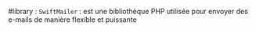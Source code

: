 #library : 
`SwiftMailer` : est une bibliothèque PHP utilisée pour envoyer des e-mails de manière flexible et puissante